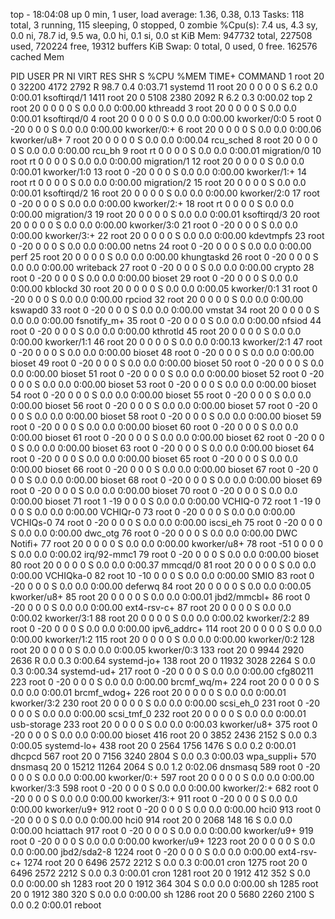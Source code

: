 top - 18:04:08 up 0 min,  1 user,  load average: 1.36, 0.38, 0.13
Tasks: 118 total,   3 running, 115 sleeping,   0 stopped,   0 zombie
%Cpu(s):  7.4 us,  4.3 sy,  0.0 ni, 78.7 id,  9.5 wa,  0.0 hi,  0.1 si,  0.0 st
KiB Mem:    947732 total,   227508 used,   720224 free,    19312 buffers
KiB Swap:        0 total,        0 used,        0 free.   162576 cached Mem

  PID USER      PR  NI    VIRT    RES    SHR S  %CPU %MEM     TIME+ COMMAND
    1 root      20   0   32200   4172   2792 R  98.7  0.4   0:03.71 systemd
   11 root      20   0       0      0      0 S   6.2  0.0   0:00.01 ksoftirqd/1
 1411 root      20   0    5108   2380   2092 R   6.2  0.3   0:00.02 top
    2 root      20   0       0      0      0 S   0.0  0.0   0:00.00 kthreadd
    3 root      20   0       0      0      0 S   0.0  0.0   0:00.01 ksoftirqd/0
    4 root      20   0       0      0      0 S   0.0  0.0   0:00.00 kworker/0:0
    5 root       0 -20       0      0      0 S   0.0  0.0   0:00.00 kworker/0:+
    6 root      20   0       0      0      0 S   0.0  0.0   0:00.06 kworker/u8+
    7 root      20   0       0      0      0 S   0.0  0.0   0:00.04 rcu_sched
    8 root      20   0       0      0      0 S   0.0  0.0   0:00.00 rcu_bh
    9 root      rt   0       0      0      0 S   0.0  0.0   0:00.01 migration/0
   10 root      rt   0       0      0      0 S   0.0  0.0   0:00.00 migration/1
   12 root      20   0       0      0      0 S   0.0  0.0   0:00.01 kworker/1:0
   13 root       0 -20       0      0      0 S   0.0  0.0   0:00.00 kworker/1:+
   14 root      rt   0       0      0      0 S   0.0  0.0   0:00.00 migration/2
   15 root      20   0       0      0      0 S   0.0  0.0   0:00.01 ksoftirqd/2
   16 root      20   0       0      0      0 S   0.0  0.0   0:00.00 kworker/2:0
   17 root       0 -20       0      0      0 S   0.0  0.0   0:00.00 kworker/2:+
   18 root      rt   0       0      0      0 S   0.0  0.0   0:00.00 migration/3
   19 root      20   0       0      0      0 S   0.0  0.0   0:00.01 ksoftirqd/3
   20 root      20   0       0      0      0 S   0.0  0.0   0:00.00 kworker/3:0
   21 root       0 -20       0      0      0 S   0.0  0.0   0:00.00 kworker/3:+
   22 root      20   0       0      0      0 S   0.0  0.0   0:00.00 kdevtmpfs
   23 root       0 -20       0      0      0 S   0.0  0.0   0:00.00 netns
   24 root       0 -20       0      0      0 S   0.0  0.0   0:00.00 perf
   25 root      20   0       0      0      0 S   0.0  0.0   0:00.00 khungtaskd
   26 root       0 -20       0      0      0 S   0.0  0.0   0:00.00 writeback
   27 root       0 -20       0      0      0 S   0.0  0.0   0:00.00 crypto
   28 root       0 -20       0      0      0 S   0.0  0.0   0:00.00 bioset
   29 root       0 -20       0      0      0 S   0.0  0.0   0:00.00 kblockd
   30 root      20   0       0      0      0 S   0.0  0.0   0:00.05 kworker/0:1
   31 root       0 -20       0      0      0 S   0.0  0.0   0:00.00 rpciod
   32 root      20   0       0      0      0 S   0.0  0.0   0:00.00 kswapd0
   33 root       0 -20       0      0      0 S   0.0  0.0   0:00.00 vmstat
   34 root      20   0       0      0      0 S   0.0  0.0   0:00.00 fsnotify_m+
   35 root       0 -20       0      0      0 S   0.0  0.0   0:00.00 nfsiod
   44 root       0 -20       0      0      0 S   0.0  0.0   0:00.00 kthrotld
   45 root      20   0       0      0      0 S   0.0  0.0   0:00.00 kworker/1:1
   46 root      20   0       0      0      0 S   0.0  0.0   0:00.13 kworker/2:1
   47 root       0 -20       0      0      0 S   0.0  0.0   0:00.00 bioset
   48 root       0 -20       0      0      0 S   0.0  0.0   0:00.00 bioset
   49 root       0 -20       0      0      0 S   0.0  0.0   0:00.00 bioset
   50 root       0 -20       0      0      0 S   0.0  0.0   0:00.00 bioset
   51 root       0 -20       0      0      0 S   0.0  0.0   0:00.00 bioset
   52 root       0 -20       0      0      0 S   0.0  0.0   0:00.00 bioset
   53 root       0 -20       0      0      0 S   0.0  0.0   0:00.00 bioset
   54 root       0 -20       0      0      0 S   0.0  0.0   0:00.00 bioset
   55 root       0 -20       0      0      0 S   0.0  0.0   0:00.00 bioset
   56 root       0 -20       0      0      0 S   0.0  0.0   0:00.00 bioset
   57 root       0 -20       0      0      0 S   0.0  0.0   0:00.00 bioset
   58 root       0 -20       0      0      0 S   0.0  0.0   0:00.00 bioset
   59 root       0 -20       0      0      0 S   0.0  0.0   0:00.00 bioset
   60 root       0 -20       0      0      0 S   0.0  0.0   0:00.00 bioset
   61 root       0 -20       0      0      0 S   0.0  0.0   0:00.00 bioset
   62 root       0 -20       0      0      0 S   0.0  0.0   0:00.00 bioset
   63 root       0 -20       0      0      0 S   0.0  0.0   0:00.00 bioset
   64 root       0 -20       0      0      0 S   0.0  0.0   0:00.00 bioset
   65 root       0 -20       0      0      0 S   0.0  0.0   0:00.00 bioset
   66 root       0 -20       0      0      0 S   0.0  0.0   0:00.00 bioset
   67 root       0 -20       0      0      0 S   0.0  0.0   0:00.00 bioset
   68 root       0 -20       0      0      0 S   0.0  0.0   0:00.00 bioset
   69 root       0 -20       0      0      0 S   0.0  0.0   0:00.00 bioset
   70 root       0 -20       0      0      0 S   0.0  0.0   0:00.00 bioset
   71 root       1 -19       0      0      0 S   0.0  0.0   0:00.00 VCHIQ-0
   72 root       1 -19       0      0      0 S   0.0  0.0   0:00.00 VCHIQr-0
   73 root       0 -20       0      0      0 S   0.0  0.0   0:00.00 VCHIQs-0
   74 root       0 -20       0      0      0 S   0.0  0.0   0:00.00 iscsi_eh
   75 root       0 -20       0      0      0 S   0.0  0.0   0:00.00 dwc_otg
   76 root       0 -20       0      0      0 S   0.0  0.0   0:00.00 DWC Notifi+
   77 root      20   0       0      0      0 S   0.0  0.0   0:00.00 kworker/u8+
   78 root     -51   0       0      0      0 S   0.0  0.0   0:00.02 irq/92-mmc1
   79 root       0 -20       0      0      0 S   0.0  0.0   0:00.00 bioset
   80 root      20   0       0      0      0 S   0.0  0.0   0:00.37 mmcqd/0
   81 root      20   0       0      0      0 S   0.0  0.0   0:00.00 VCHIQka-0
   82 root      10 -10       0      0      0 S   0.0  0.0   0:00.00 SMIO
   83 root       0 -20       0      0      0 S   0.0  0.0   0:00.00 deferwq
   84 root      20   0       0      0      0 S   0.0  0.0   0:00.05 kworker/u8+
   85 root      20   0       0      0      0 S   0.0  0.0   0:00.01 jbd2/mmcbl+
   86 root       0 -20       0      0      0 S   0.0  0.0   0:00.00 ext4-rsv-c+
   87 root      20   0       0      0      0 S   0.0  0.0   0:00.02 kworker/3:1
   88 root      20   0       0      0      0 S   0.0  0.0   0:00.02 kworker/2:2
   89 root       0 -20       0      0      0 S   0.0  0.0   0:00.00 ipv6_addrc+
  114 root      20   0       0      0      0 S   0.0  0.0   0:00.00 kworker/1:2
  115 root      20   0       0      0      0 S   0.0  0.0   0:00.00 kworker/0:2
  128 root      20   0       0      0      0 S   0.0  0.0   0:00.05 kworker/0:3
  133 root      20   0    9944   2920   2636 R   0.0  0.3   0:00.64 systemd-jo+
  138 root      20   0   11932   3028   2264 S   0.0  0.3   0:00.34 systemd-ud+
  217 root       0 -20       0      0      0 S   0.0  0.0   0:00.00 cfg80211
  223 root       0 -20       0      0      0 S   0.0  0.0   0:00.00 brcmf_wq/m+
  224 root      20   0       0      0      0 S   0.0  0.0   0:00.01 brcmf_wdog+
  226 root      20   0       0      0      0 S   0.0  0.0   0:00.01 kworker/3:2
  230 root      20   0       0      0      0 S   0.0  0.0   0:00.00 scsi_eh_0
  231 root       0 -20       0      0      0 S   0.0  0.0   0:00.00 scsi_tmf_0
  232 root      20   0       0      0      0 S   0.0  0.0   0:00.01 usb-storage
  233 root      20   0       0      0      0 S   0.0  0.0   0:00.03 kworker/u8+
  375 root       0 -20       0      0      0 S   0.0  0.0   0:00.00 bioset
  416 root      20   0    3852   2436   2152 S   0.0  0.3   0:00.05 systemd-lo+
  438 root      20   0    2564   1756   1476 S   0.0  0.2   0:00.01 dhcpcd
  567 root      20   0    7156   3240   2804 S   0.0  0.3   0:00.03 wpa_suppli+
  570 dnsmasq   20   0   15212  11264   2064 S   0.0  1.2   0:02.06 dnsmasq
  589 root       0 -20       0      0      0 S   0.0  0.0   0:00.00 kworker/0:+
  597 root      20   0       0      0      0 S   0.0  0.0   0:00.00 kworker/3:3
  598 root       0 -20       0      0      0 S   0.0  0.0   0:00.00 kworker/2:+
  682 root       0 -20       0      0      0 S   0.0  0.0   0:00.00 kworker/3:+
  911 root       0 -20       0      0      0 S   0.0  0.0   0:00.00 kworker/u9+
  912 root       0 -20       0      0      0 S   0.0  0.0   0:00.00 hci0
  913 root       0 -20       0      0      0 S   0.0  0.0   0:00.00 hci0
  914 root      20   0    2068    148     16 S   0.0  0.0   0:00.00 hciattach
  917 root       0 -20       0      0      0 S   0.0  0.0   0:00.00 kworker/u9+
  919 root       0 -20       0      0      0 S   0.0  0.0   0:00.00 kworker/u9+
 1223 root      20   0       0      0      0 S   0.0  0.0   0:00.00 jbd2/sda2-8
 1224 root       0 -20       0      0      0 S   0.0  0.0   0:00.00 ext4-rsv-c+
 1274 root      20   0    6496   2572   2212 S   0.0  0.3   0:00.01 cron
 1275 root      20   0    6496   2572   2212 S   0.0  0.3   0:00.01 cron
 1281 root      20   0    1912    412    352 S   0.0  0.0   0:00.00 sh
 1283 root      20   0    1912    364    304 S   0.0  0.0   0:00.00 sh
 1285 root      20   0    1912    380    320 S   0.0  0.0   0:00.00 sh
 1286 root      20   0    5680   2260   2100 S   0.0  0.2   0:00.01 reboot
